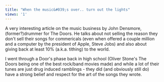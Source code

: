 ```yaml
---
title: "When the music&#039;s over.. turn out the lights"
views: '1'
---
```

<p>A very interesting article on the music business by John Densmore, (former?)drummer for The Doors. He talks about not selling the reason they don't sell their songs for commericals (even when offered a couple million and a computer by the president of Apple, Steve Jobs) and also about giving back at least 10% (a.k.a. tithing) to the world.</p>
<p>I went through a Door's phase back in high school (Oliver Stone's The Doors being one of the best rock/band movies made) and while a lot of their tunes are just drug induced ramblings - they did (and obviously still do) have a strong belief and respect for the art of the songs they wrote.</p>
